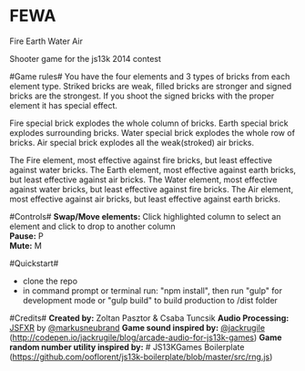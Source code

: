 FEWA
====
Fire Earth Water Air

Shooter game for the js13k 2014 contest

#Game rules#
You have the four elements and 3 types of bricks from each element type.
Striked bricks are weak, filled bricks are stronger and signed bricks are the strongest.
If you shoot the signed bricks with the proper element it has special effect.

Fire special brick explodes the whole column of bricks.
Earth special brick explodes surrounding bricks.
Water special brick explodes the whole row of bricks.
Air special brick explodes all the weak(stroked) air bricks.

The Fire element, most effective against fire bricks, but least effective against water bricks.
The Earth element, most effective against earth bricks, but least effective against air bricks.
The Water element, most effective against water bricks, but least effective against fire bricks.
The Air element, most effective against air bricks, but least effective against earth bricks.

#Controls#
**Swap/Move elements:** Click highlighted column to select an element and click to drop to another column    
**Pause:** P  
**Mute:** M

#Quickstart#
- clone the repo
- in command prompt or terminal run: "npm install", then run "gulp" for development mode or "gulp build" to build production to /dist folder

#Credits#
**Created by:** Zoltan Pasztor & Csaba Tuncsik
**Audio Processing:** [JSFXR](https://github.com/mneubrand/jsfxr) by [@markusneubrand](https://twitter.com/markusneubrand)
**Game sound inspired by:** [@jackrugile](https://twitter.com/jackrugile) (http://codepen.io/jackrugile/blog/arcade-audio-for-js13k-games)
**Game random number utility inspired by:** # JS13KGames Boilerplate (https://github.com/ooflorent/js13k-boilerplate/blob/master/src/rng.js)